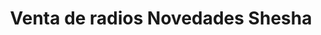 ---
title: "Venta de radios Novedades Shesha"
url: /oaxaca-de-juarez/venta-de-radios-novedades-shesha/
shop: electrónica
---